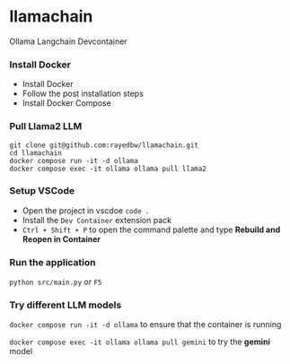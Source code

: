 # llamachain
Ollama Langchain Devcontainer

### Install Docker
- Install Docker
- Follow the post installation steps
- Install Docker Compose

### Pull Llama2 LLM
```
git clone git@github.com:rayedbw/llamachain.git
cd llamachain
docker compose run -it -d ollama
docker compose exec -it ollama ollama pull llama2
```

### Setup VSCode
- Open the project in vscdoe `code .`
- Install the `Dev Container` extension pack
- `Ctrl + Shift + P` to open the command palette and type **Rebuild and Reopen in Container**

### Run the application
`python src/main.py` or `F5`

### Try different LLM models
`docker compose run -it -d ollama` to ensure that the container is running

`docker compose exec -it ollama ollama pull gemini` to try the **gemini** model

 


